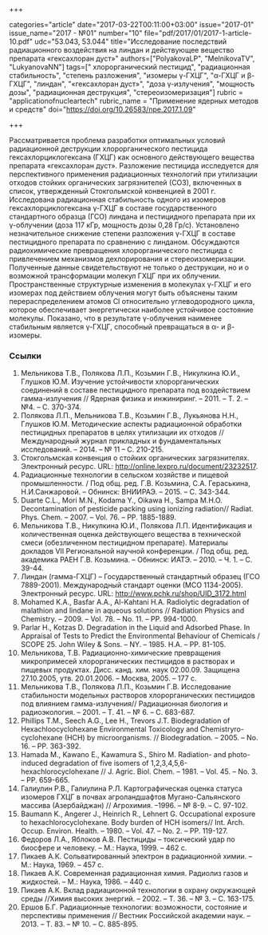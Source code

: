 +++

categories="article"
date="2017-03-22T00:11:00+03:00"
issue="2017-01"
issue_name="2017 - №01"
number="10"
file="pdf/2017/01/2017-1-article-10.pdf"
udc="53.043, 53.044"
title="Исследование последствий радиационного воздействия на линдан и действующее вещество препарата «гексахлоран дуст»"
authors=["PolyakovaLP", "MelnikovaTV", "LukyanovaNN"]
tags=[" хлорорганический пестицид", "радиационная стабильность", "степень разложения", "изомеры γ-ГХЦГ", "α-ГХЦГ и β-ГХЦГ", "линдан", "«гексахлоран дуст»", "доза γ-излучения", "мощность дозы", "радиационная деструкция", "стереоизомеризация"]
rubric = "applicationofnucleartech"
rubric_name = "Применение ядерных методов и средств"
doi="https://doi.org/10.26583/npe.2017.1.09"

+++

Рассматривается проблема разработки оптимальных условий радиационной деструкции хлорорганического пестицида гексахлорциклогексана (ГХЦГ) как основного действующего вещества препарата «гексахлоран дуст». Разложение пестицида исследуется для перспективного применения радиационных технологий при утилизации отходов стойких органических загрязнителей (СОЗ), включенных в список, утвержденный Стокгольмской конвенцией в 2001 г. Исследована радиационная стабильность одного из изомеров гексахлорциклогексана γ-ГХЦГ в составе государственного стандартного образца (ГСО) линдана и пестицидного препарата при их γ-облучении (доза 117 кГр, мощность дозы 0,28 Гр/с). Установлено незначительное снижение степени разложения γ-ГХЦГ в составе пестицидного препарата по сравнению с линданом. Обсуждаются радиохимические превращения хлорорганического пестицида с привлечением механизмов дехлорирования и стереоизомеризации. Полученные данные свидетельствуют не только о деструкции, но и о возможной трансформации молекул ГХЦГ при их облучении. Пространственные структурные изменения в молекулах γ-ГХЦГ и его изомерах под действием облучения могут быть объяснены таким перераспределением атомов Cl относительно углеводородного цикла, которое обеспечивает энергетически наиболее устойчивое состояние молекулы. Показано, что в результате γ-облучения наименее стабильным является γ-ГХЦГ, способный превращаться в α- и β-изомеры.

### Ссылки

1. Мельникова Т.В., Полякова Л.П., Козьмин Г.В., Никулкина Ю.И., Глушков Ю.М. Изучение устойчивости хлорорганических соединений в составе пестицидного препарата под воздействием гамма-излучения // Ядерная физика и инжиниринг. – 2011. – Т. 2. – №4. – С. 370-374.
2. Полякова Л.П., Мельникова Т.В., Козьмин Г.В., Лукьянова Н.Н., Глушков Ю.М. Методические аспекты радиационной обработки пестицидных препаратов в целях утилизации их отходов // Международный журнал прикладных и фундаментальных исследований. – 2014. – № 11 – С. 210-215.
3. Стокгольмская конвенция о стойких органических загрязнителях. Электронный ресурс. URL: http://online.lexpro.ru/document/23232517.
4. Радиационные технологии в сельском хозяйстве и пищевой промышленности. / Под общ. ред. Г.В. Козьмина, С.А. Гераськина, Н.И.Санжаровой. – Обнинск: ВНИИРАЭ. – 2015. – С. 343-344.
5. Duarte C.L., Mori M.N., Kodama Y., Oikawa H., Sampa M.H.O. Decontamination of pesticide packing using ionizing radiation// Radiat. Phys. Chem. – 2007. – Vol. 76. – PP. 1885-1889.
6. Мельникова Т.В., Никулкина Ю.И., Полякова Л.П. Идентификация и количественная оценка действующего вещества в технической смеси (обезличенном пестицидном препарате). Материалы докладов VII Региональной научной конференции. / Под общ. ред. академика РАЕН Г.В. Козьмина. – Обнинск: ИАТЭ. – 2010. – Ч. 1. – С. 39-44.
7. Линдан (гамма-ГХЦГ) – Государственный стандартный образец (ГСО 7889-2001). Международный стандарт оценки (МСО 1134-2005). Электронный ресурс. URL: http://www.pchk.ru/shop/UID_3172.html
8. Mohamed K.A., Basfar A.A., Al-Kahtani H.A. Radiolytic degradation of malathion and lindane in aqueous solutions // Radiation Physics and Chemistry. – 2009. – Vol. 78. – No. 11. – PP. 994-1000.
9. Parlar H., Kotzas D. Degradation in the Liquid and Adsorbed Phase. In Appraisal of Tests to Predict the Environmental Behaviour of Chemicals / SCOPE 25. John Wiley & Sons. – NY. – 1985. H.A. – PP. 81-105.
10. Мельникова, Т.В. Радиационно-химические превращения микропримесей хлорорганических пестицидов в растворах и пищевых продуктах. Дисс. канд. хим. наук 02.00.09. Защищена 27.10.2005, утв. 20.01.2006. – Москва, 2005. – 177 с.
11. Мельникова Т.В., Полякова Л.П., Козьмин Г.В. Исследование стабильности модельных растворов хлорорганических пестицидов под влиянием гамма-излучения// Радиационная биология и радиоэкология. – 2001. – Т. 41. – № 6. – C. 683-687.
12. Phillips T.M., Seech A.G., Lee H., Trevors J.T. Biodegradation of Hexachloocyclohexane Environmental Toxicology and Chemistryro-cyclohexane (HCH) by microorganisms. // Biodegradation. – 2005. – No. 16. – PP. 363-392.
13. Hamada M., Kawano E., Kawamura S., Shiro M. Radiation- and photo-induced degradation of five isomers of 1,2,3,4,5,6-hexachlorocyclohexane // J. Agric. Biol. Chem. – 1981. – Vol. 45. – No. 3. – PP. 659-665.
14. Галиулин Р.В., Галиулина P.Л. Картографическая оценка статуса изомеров ГХЦГ в почвах агроландшафтов Мугано-Сальянского массива (Азербайджан) // Агрохимия. –1996. – № 8-9. – С. 97-102.
15. Baumann K., Angerer J., Heinrich R., Lehnert G. Occupational exposure to hexachlorocyclohexane. Body burden of HCH isomers// Int. Arch. Occup. Environ. Health. – 1980. – Vol. 47. – No. 2. – PP. 119-127.
16. Федоров Л.А., Яблоков А.В. Пестициды – токсический удар по биосфере и человеку. – М.: Наука, 1999. – 462 с.
17. Пикаев А.К. Сольватированный электрон в радиационной химии. – М.: Наука, 1969. – 457 с.
18. Пикаев А.К. Современная радиационная химия. Радиолиз газов и жидкостей. – М.: Наука, 1986. – 440 с.
19. Пикаев А.К. Вклад радиационной технологии в охрану окружающей среды //Химия высоких энергий. – 2002. – Т. 36. – № 3. – С. 163-175.
20. Ершов Б.Г. Радиационные технологии: возможности, состояние и перспективы применения // Вестник Российской академии наук. – 2013. – Т. 83. – № 10. – С. 885-895.